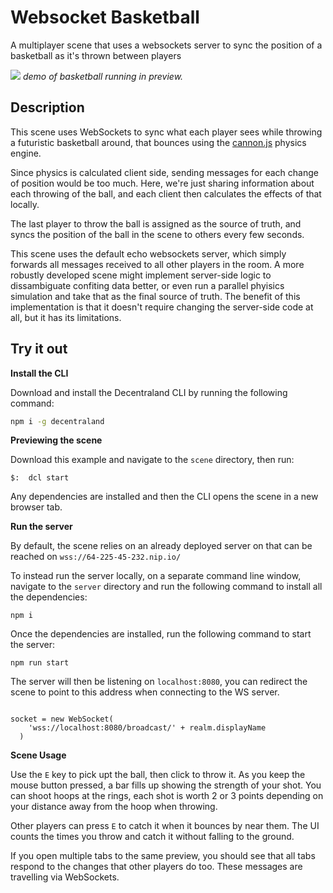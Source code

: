 # Websocket Basketball

A multiplayer scene that uses a websockets server to sync the position of a basketball as it's thrown between players

![](screenshot/screenshot.png)
_demo of basketball running in preview._

## Description

This scene uses WebSockets to sync what each player sees while throwing a futuristic basketball around, that bounces using the [cannon.js](https://github.com/schteppe/cannon.js) physics engine.

Since physics is calculated client side, sending messages for each change of position would be too much. Here, we're just sharing information about each throwing of the ball, and each client then calculates the effects of that locally.

The last player to throw the ball is assigned as the source of truth, and syncs the position of the ball in the scene to others every few seconds.

This scene uses the default echo websockets server, which simply forwards all messages received to all other players in the room. A more robustly developed scene might implement server-side logic to dissambiguate confiting data better, or even run a parallel phyisics simulation and take that as the final source of truth. The benefit of this implementation is that it doesn't require changing the server-side code at all, but it has its limitations.

## Try it out

**Install the CLI**

Download and install the Decentraland CLI by running the following command:

```bash
npm i -g decentraland
```

**Previewing the scene**

Download this example and navigate to the `scene` directory, then run:

```
$:  dcl start
```

Any dependencies are installed and then the CLI opens the scene in a new browser tab.

**Run the server**

By default, the scene relies on an already deployed server on that can be reached on `wss://64-225-45-232.nip.io/`

To instead run the server locally, on a separate command line window, navigate to the `server` directory and run the following command to install all the dependencies:

```
npm i
```

Once the dependencies are installed, run the following command to start the server:

```
npm run start
```

The server will then be listening on `localhost:8080`, you can redirect the scene to point to this address when connecting to the WS server.

```

socket = new WebSocket(
    'wss://localhost:8080/broadcast/' + realm.displayName
  )
```

**Scene Usage**

Use the `E` key to pick upt the ball, then click to throw it. As you keep the mouse button pressed, a bar fills up showing the strength of your shot. You can shoot hoops at the rings, each shot is worth 2 or 3 points depending on your distance away from the hoop when throwing.

Other players can press `E` to catch it when it bounces by near them. The UI counts the times you throw and catch it without falling to the ground.

If you open multiple tabs to the same preview, you should see that all tabs respond to the changes that other players do too. These messages are travelling via WebSockets.
